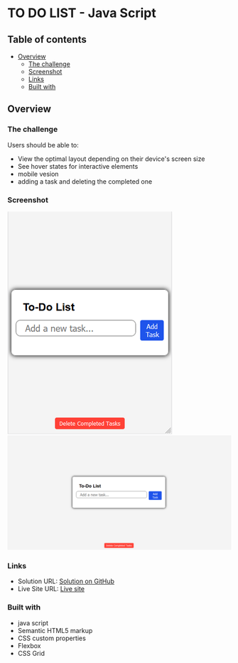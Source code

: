 # TO DO LIST - Java Script

## Table of contents

- [Overview](#overview)
  - [The challenge](#the-challenge)
  - [Screenshot](#screenshot)
  - [Links](#links)
  - [Built with](#built-with)

## Overview

### The challenge

Users should be able to:

- View the optimal layout depending on their device's screen size
- See hover states for interactive elements
- mobile vesion 
- adding a task and deleting the completed one 

### Screenshot

![](./Images/screenShot%20(1).png)
![](./Images/screenShot%20(2).png)

### Links

- Solution URL: [Solution on GitHub](https://github.com/sourabh-yalagod/To-Do-List-JS)
- Live Site URL: [Live site](https://sourabh-yalagod.github.io/To-Do-List-JS/)

### Built with

- java script
- Semantic HTML5 markup
- CSS custom properties
- Flexbox
- CSS Grid

